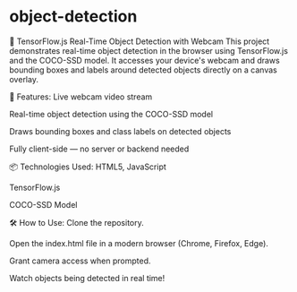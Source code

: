 # object-detection
🧠 TensorFlow.js Real-Time Object Detection with Webcam
This project demonstrates real-time object detection in the browser using TensorFlow.js and the COCO-SSD model. It accesses your device's webcam and draws bounding boxes and labels around detected objects directly on a canvas overlay.

🚀 Features:
Live webcam video stream

Real-time object detection using the COCO-SSD model

Draws bounding boxes and class labels on detected objects

Fully client-side — no server or backend needed

📦 Technologies Used:
HTML5, JavaScript

TensorFlow.js

COCO-SSD Model

🛠 How to Use:
Clone the repository.

Open the index.html file in a modern browser (Chrome, Firefox, Edge).

Grant camera access when prompted.

Watch objects being detected in real time!
